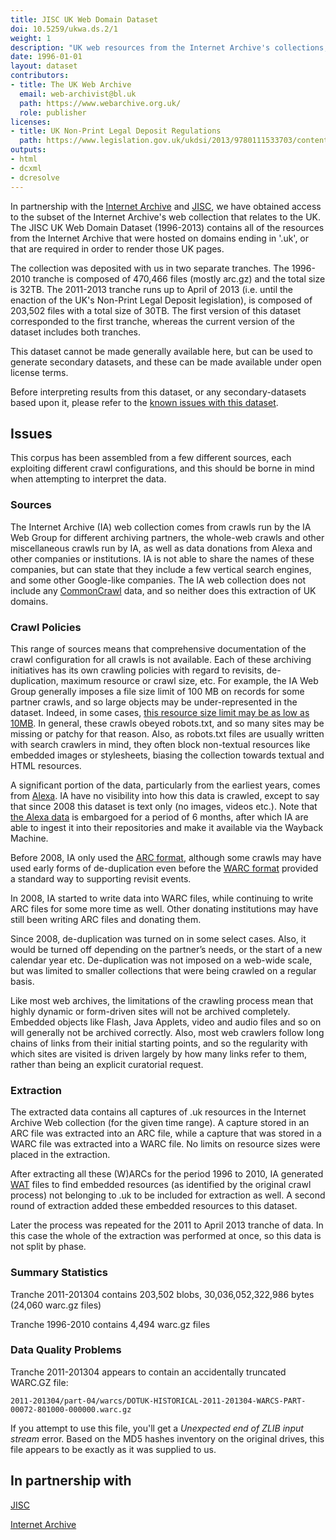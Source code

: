 ```yaml
---
title: JISC UK Web Domain Dataset
doi: 10.5259/ukwa.ds.2/1
weight: 1
description: "UK web resources from the Internet Archive's collections, held on behalf of JISC. Covers the pre-Legal Deposit period from 1996 to April 2013."
date: 1996-01-01
layout: dataset
contributors:
- title: The UK Web Archive
  email: web-archivist@bl.uk
  path: https://www.webarchive.org.uk/
  role: publisher
licenses:
- title: UK Non-Print Legal Deposit Regulations
  path: https://www.legislation.gov.uk/ukdsi/2013/9780111533703/contents
outputs:
- html
- dcxml
- dcresolve
---
```


In partnership with the [Internet Archive](http://www.archive.org/) and [JISC](http://www.jisc.ac.uk/), we have obtained access to the subset of the Internet Archive's web collection that relates to the UK. The JISC UK Web Domain Dataset (1996-2013) contains all of the resources from the Internet Archive that were hosted on domains ending in '.uk', or that are required in order to render those UK pages.

The collection was deposited with us in two separate tranches. The 1996-2010 tranche is composed of 470,466 files (mostly arc.gz) and the total size is 32TB. The 2011-2013 tranche runs up to April of 2013 (i.e. until the enaction of the UK's Non-Print Legal Deposit legislation), is composed of 203,502 files with a total size of 30TB. The first version of this dataset corresponded to the first tranche, whereas the current version of the dataset includes both tranches.

This dataset cannot be made generally available here, but can be used to generate secondary datasets, and these can be made available under open license terms.

Before interpreting results from this dataset, or any secondary-datasets based upon it, please refer to the [known issues with this dataset](#issues).

Issues
------

This corpus has been assembled from a few different sources, each exploiting different crawl configurations, and this should be borne in mind when attempting to interpret the data.

### Sources ###
 
The Internet Archive (IA) web collection comes from crawls run by the IA Web Group for different archiving partners, the whole-web crawls and other miscellaneous crawls run by IA, as well as data donations from Alexa and other companies or institutions. IA is not able to share the names of these companies, but can state that they include a few vertical search engines, and some other Google-like companies. The IA web collection does not include any [CommonCrawl](http://commoncrawl.org/) data, and so neither does this extraction of UK domains.

### Crawl Policies ###

This range of sources means that comprehensive documentation of the crawl configuration for all crawls is not available. Each of these archiving initiatives has its own crawling policies with regard to revisits, de-duplication, maximum resource or crawl size, etc. For example, the IA Web Group generally imposes a file size limit of 100 MB on records for some partner crawls, and so large objects may be under-represented in the dataset. Indeed, in some cases, [this resource size limit may be as low as 10MB](http://webarchive.loc.gov/all/20110813043651/http://www.archive.org/about/faqs.php#18). In general, these crawls obeyed robots.txt, and so many sites may be missing or patchy for that reason. Also, as robots.txt files are usually written with search crawlers in mind, they often block non-textual resources like embedded images or stylesheets, biasing the collection towards textual and HTML resources.

A significant portion of the data, particularly from the earliest years, comes from [Alexa](http://www.alexa.com/). IA have no visibility into how this data is crawled, except to say that since 2008 this dataset is text only (no images, videos etc.). Note that [the Alexa data](https://archive.org/details/alexacrawls) is embargoed for a period of 6 months, after which IA are able to ingest it into their repositories and make it available via the Wayback Machine.

Before 2008, IA only used the [ARC format](https://archive.org/web/researcher/ArcFileFormat.php), although some crawls may have used early forms of de-duplication even before the [WARC format](https://www.loc.gov/preservation/digital/formats/fdd/fdd000236.shtml) provided a standard way to supporting revisit events.

In 2008, IA started to write data into WARC files, while continuing to write ARC files for some more time as well. Other donating institutions may have still been writing ARC files and donating them.

Since 2008, de-duplication was turned on in some select cases. Also, it would be turned off depending on the partner’s needs, or the start of a new calendar year etc. De-duplication was not imposed on a web-wide scale, but was limited to smaller collections that were being crawled on a regular basis.

Like most web archives, the limitations of the crawling process mean that highly dynamic or form-driven sites will not be archived completely. Embedded objects like Flash, Java Applets, video and audio files and so on will generally not be archived correctly. Also, most web crawlers follow long chains of links from their initial starting points, and so the regularity with which sites are visited is driven largely by how many links refer to them, rather than being an explicit curatorial request.
 
### Extraction ###

The extracted data contains all captures of .uk resources in the Internet Archive Web collection (for the given time range). A capture stored in an ARC file was extracted into an ARC file, while a capture that was stored in a WARC file was extracted into a WARC file. No limits on resource sizes were placed in the extraction. 
 
After extracting all these (W)ARCs for the period 1996 to 2010, IA generated [WAT](https://webarchive.jira.com/wiki/spaces/Iresearch/pages/14484029/Web+Archive+Transformation+WAT+Specification+Utilities+and+Usage+Overview) files to find embedded resources (as identified by the original crawl process) not belonging to .uk to be included for extraction as well. A second round of extraction added these embedded resources to this dataset.

Later the process was repeated for the 2011 to April 2013 tranche of data. In this case the whole of the extraction was performed at once, so this data is not split by phase.

### Summary Statistics ###

Tranche 2011-201304 contains 203,502 blobs, 30,036,052,322,986 bytes  (24,060 warc.gz files)

Tranche 1996-2010 contains 4,494 warc.gz files


### Data Quality Problems ###

Tranche 2011-201304 appears to contain an accidentally truncated WARC.GZ file:

    2011-201304/part-04/warcs/DOTUK-HISTORICAL-2011-201304-WARCS-PART-00072-801000-000000.warc.gz
    
If you attempt to use this file, you'll get a *Unexpected end of ZLIB input stream* error. Based on the MD5 hashes inventory on the original drives, this file appears to be exactly as it was supplied to us.


In partnership with
-------------------

[JISC](http://www.jisc.ac.uk/)

[Internet Archive](http://www.archive.org/)



